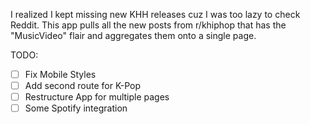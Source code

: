 I realized I kept missing new KHH releases cuz I was too lazy to check Reddit. This app pulls all the new posts from r/khiphop that has the "MusicVideo" flair and aggregates them onto a single page. 

TODO:
- [ ] Fix Mobile Styles
- [ ] Add second route for K-Pop
- [ ] Restructure App for multiple pages
- [ ] Some Spotify integration
